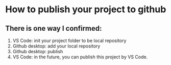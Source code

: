 # How to publish your project to github

## There is one way I confirmed:

1. VS Code: init your project folder to be local repository
2. Github desktop: add your local repository
3. Github desktop: publish
4. VS Code: in the future, you can publish this project by VS Code.
